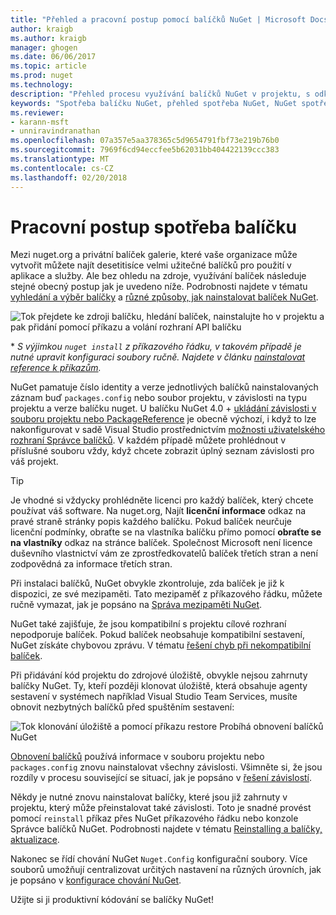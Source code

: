 ```yaml
---
title: "Přehled a pracovní postup pomocí balíčků NuGet | Microsoft Docs"
author: kraigb
ms.author: kraigb
manager: ghogen
ms.date: 06/06/2017
ms.topic: article
ms.prod: nuget
ms.technology: 
description: "Přehled procesu využívání balíčků NuGet v projektu, s odkazy na další konkrétní části procesu."
keywords: "Spotřeba balíčku NuGet, přehled spotřeba NuGet, NuGet spotřeba pracovního postupu, balíček spotřeba pracovního postupu, přehled spotřeba balíčku"
ms.reviewer:
- karann-msft
- unniravindranathan
ms.openlocfilehash: 07a357e5aa378365c5d9654791fbf73e219b76b0
ms.sourcegitcommit: 7969f6cd94eccfee5b62031bb404422139ccc383
ms.translationtype: MT
ms.contentlocale: cs-CZ
ms.lasthandoff: 02/20/2018
---
```

# <a name="package-consumption-workflow"></a>Pracovní postup spotřeba balíčku

Mezi nuget.org a privátní balíček galerie, které vaše organizace může vytvořit můžete najít desetitisíce velmi užitečné balíčků pro použití v aplikace a služby. Ale bez ohledu na zdroje, využívání balíček následuje stejné obecný postup jak je uvedeno níže. Podrobnosti najdete v tématu [vyhledání a výběr balíčky](../consume-packages/finding-and-choosing-packages.md) a [různé způsoby, jak nainstalovat balíček NuGet](ways-to-install-a-package.md).

![Tok přejdete ke zdroji balíčku, hledání balíček, nainstalujte ho v projektu a pak přidání pomocí příkazu a volání rozhraní API balíčku](media/Overview-01-GeneralFlow.png)

\* _S výjimkou `nuget install` z příkazového řádku, v takovém případě je nutné upravit konfiguraci soubory ručně. Najdete v článku [nainstalovat reference k příkazům](../tools/cli-ref-install.md)._

NuGet pamatuje číslo identity a verze jednotlivých balíčků nainstalovaných záznam buď `packages.config` nebo soubor projektu, v závislosti na typu projektu a verze balíčku nuget. U balíčku NuGet 4.0 + [ukládání závislosti v souboru projektu nebo PackageReference](../consume-packages/package-references-in-project-files.md) je obecně výchozí, i když to lze nakonfigurovat v sadě Visual Studio prostřednictvím [možnosti uživatelského rozhraní Správce balíčků](../tools/package-manager-ui.md). V každém případě můžete prohlédnout v příslušné souboru vždy, když chcete zobrazit úplný seznam závislosti pro váš projekt.

> [!Tip]
> Je vhodné si vždycky prohlédněte licenci pro každý balíček, který chcete používat váš software. Na nuget.org, Najít **licenční informace** odkaz na pravé straně stránky popis každého balíčku. Pokud balíček neurčuje licenční podmínky, obraťte se na vlastníka balíčku přímo pomocí **obraťte se na vlastníky** odkaz na stránce balíček. Společnost Microsoft není licence duševního vlastnictví vám ze zprostředkovatelů balíček třetích stran a není zodpovědná za informace třetích stran.

Při instalaci balíčků, NuGet obvykle zkontroluje, zda balíček je již k dispozici, ze své mezipaměti. Tato mezipaměť z příkazového řádku, můžete ručně vymazat, jak je popsáno na [Správa mezipaměti NuGet](../consume-packages/managing-the-nuget-cache.md).

NuGet také zajišťuje, že jsou kompatibilní s projektu cílové rozhraní nepodporuje balíček. Pokud balíček neobsahuje kompatibilní sestavení, NuGet získáte chybovou zprávu. V tématu [řešení chyb při nekompatibilní balíček](dependency-resolution.md#resolving-incompatible-package-errors).

Při přidávání kód projektu do zdrojové úložiště, obvykle nejsou zahrnuty balíčky NuGet. Ty, kteří později klonovat úložiště, která obsahuje agenty sestavení v systémech například Visual Studio Team Services, musíte obnovit nezbytných balíčků před spuštěním sestavení:

![Tok klonování úložiště a pomocí příkazu restore Probíhá obnovení balíčků NuGet](media/Overview-02-RestoreFlow.png)

[Obnovení balíčků](../consume-packages/package-restore.md) používá informace v souboru projektu nebo `packages.config` znovu nainstalovat všechny závislosti. Všimněte si, že jsou rozdíly v procesu související se situací, jak je popsáno v [řešení závislostí](../consume-packages/dependency-resolution.md).

Někdy je nutné znovu nainstalovat balíčky, které jsou již zahrnuty v projektu, který může přeinstalovat také závislosti. Toto je snadné provést pomocí `reinstall` příkaz přes NuGet příkazového řádku nebo konzole Správce balíčků NuGet. Podrobnosti najdete v tématu [Reinstalling a balíčky, aktualizace](../consume-packages/reinstalling-and-updating-packages.md).

Nakonec se řídí chování NuGet `Nuget.Config` konfigurační soubory. Více souborů umožňují centralizovat určitých nastavení na různých úrovních, jak je popsáno v [konfigurace chování NuGet](../consume-packages/configuring-nuget-behavior.md).

Užijte si ji produktivní kódování se balíčky NuGet!
